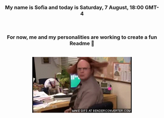 


<div align="center">
<h3 >My name is Sofia and today is Saturday, 7 August, 18:00 GMT-4</h3><br>
<h3 >For now, me and my personalities are working to create a fun Readme 👋
</h3><br>
<img src='img/dwight.gif' alt='working...'/>
</div>
